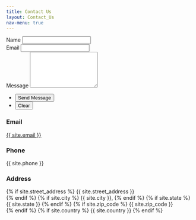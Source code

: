 ```yaml
---
title: Contact Us
layout: Contact_Us
nav-menu: true
---
```


<div id="main">
<section id="one">	
	<section id="contact">
		<div class="inner">
			<section>
				<form action="https://formspree.io/{{ site.email }}" method="POST">
				<div class="field half first">
					<label for="name">Name</label>
					<input type="text" name="name" id="name" />
				</div>
				<div class="field half">
					<label for="email">Email</label>
					<input type="text" name="_replyto" id="email" />
				</div>
				<div class="field">
					<label for="message">Message</label>
					<textarea name="message" id="message" rows="6"></textarea>
				</div>
				<ul class="actions">
					<li><input type="submit" value="Send Message" class="special" /></li>
					<li><input type="reset" value="Clear" /></li>
				</ul>
				</form>
			</section>
			<section class="split">
			<section>
				<div class="contact-method">
					<span class="icon alt fa-envelope"></span>
					<h3>Email</h3>
					<a href="#">{{ site.email }}</a>
				</div>
			</section>
			<section>
				<div class="contact-method">
					<span class="icon alt fa-phone"></span>
					<h3>Phone</h3>
					<span>{{ site.phone }}</span>
				</div>
			</section>
			<section>
				<div class="contact-method">
					<span class="icon alt fa-home"></span>
					<h3>Address</h3>
					<span>
					{% if site.street_address %}
					    {{ site.street_address }}<br />
					{% endif %}
					{% if site.city %}
					    {{ site.city }},
					{% endif %}
					{% if site.state %}
					    {{ site.state }} 
					{% endif %}
					{% if site.zip_code %}
					    {{ site.zip_code }}<br />
					{% endif %}
					{% if site.country %}
					    {{ site.country }}
					{% endif %}
					</span>
				</div>
			</section>
		</section>
	</div>
</section>
</section>
</div>
